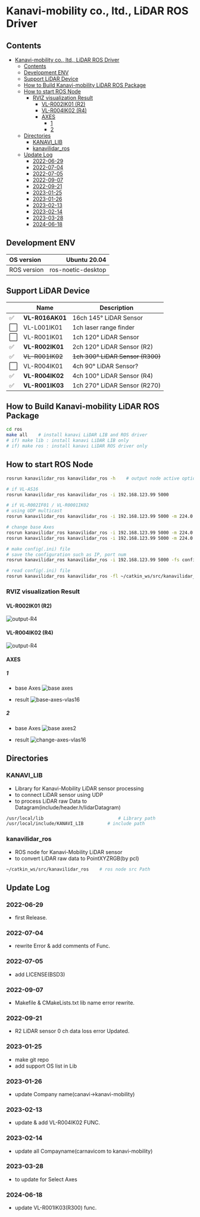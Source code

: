 # Kanavi-mobility co., ltd., LiDAR ROS Driver

## Contents

- [Kanavi-mobility co., ltd., LiDAR ROS Driver](#kanavi-mobility-co-ltd-lidar-ros-driver)
	- [Contents](#contents)
	- [Development ENV](#development-env)
	- [Support LiDAR Device](#support-lidar-device)
	- [How to Build Kanavi-mobility LiDAR ROS Package](#how-to-build-kanavi-mobility-lidar-ros-package)
	- [How to start ROS Node](#how-to-start-ros-node)
		- [RVIZ visualization Result](#rviz-visualization-result)
			- [VL-R002IK01 (R2)](#vl-r002ik01-r2)
			- [VL-R004IK02 (R4)](#vl-r004ik02-r4)
			- [AXES](#axes)
				- [1](#1)
				- [2](#2)
	- [Directories](#directories)
		- [KANAVI\_LIB](#kanavi_lib)
		- [kanavilidar\_ros](#kanavilidar_ros)
	- [Update Log](#update-log)
		- [2022-06-29](#2022-06-29)
		- [2022-07-04](#2022-07-04)
		- [2022-07-05](#2022-07-05)
		- [2022-09-07](#2022-09-07)
		- [2022-09-21](#2022-09-21)
		- [2023-01-25](#2023-01-25)
		- [2023-01-26](#2023-01-26)
		- [2023-02-13](#2023-02-13)
		- [2023-02-14](#2023-02-14)
		- [2023-03-28](#2023-03-28)
		- [2024-06-18](#2024-06-18)

## Development ENV

| OS version  |       Ubuntu 20.04 |
| :---------- | -----------------: |
| ROS version | ros-noetic-desktop |

## Support LiDAR Device

|     | Name            | Description                      |
| --- | --------------- | -------------------------------- |
| ✅   | **VL-R016AK01** | 16ch 145&deg; LiDAR Sensor       |
| ⬜️   | VL-L001IK01     | 1ch laser range finder           |
| ⬜️   | VL-R001IK01 | 1ch 120&deg; LiDAR Sensor        |
| ✅   | **VL-R002IK01** | 2ch 120&deg; LiDAR Sensor (R2)   |
| ✅   | ~~VL-R001IK02~~     | ~~1ch 300&deg; LiDAR Sensor (R300)~~ |
| ⬜️   | VL-R004IK01     | 4ch 90&deg; LiDAR Sensor?        |
| ✅   | **VL-R004IK02** | 4ch 100&deg; LiDAR Sensor (R4)    |
| ✅   | **VL-R001IK03** | 1ch 270&deg; LiDAR Sensor (R270)    |

## How to Build Kanavi-mobility LiDAR ROS Package

```sh
cd ros
make all    # install kanavi LiDAR LIB and ROS driver
# if) make lib : install kanavi LiDAR LIB only
# if) make ros : install kanavi LiDAR ROS driver only
```

## How to start ROS Node

```sh
rosrun kanavilidar_ros kanavilidar_ros -h    # output node active options

# if VL-AS16
rosrun kanavilidar_ros kanavilidar_ros -i 192.168.123.99 5000

# if VL-R002IF01 / VL-R0001IK02
# using UDP multicast
rosrun kanavilidar_ros kanavilidar_ros -i 192.168.123.99 5000 -m 224.0.0.5

# change base Axes
rosrun kanavilidar_ros kanavilidar_ros -i 192.168.123.99 5000 -m 224.0.0.5 -axes 1
rosrun kanavilidar_ros kanavilidar_ros -i 192.168.123.99 5000 -m 224.0.0.5 -axes 2

# make config(.ini) file
# save the configuration such as IP, port num
rosrun kanavilidar_ros kanavilidar_ros -i 192.168.123.99 5000 -fs config.ini

# read config(.ini) file
rosrun kanavilidar_ros kanavilidar_ros -fl ~/catkin_ws/src/kanavilidar_ros/config/config.ini
```

### RVIZ visualization Result

#### VL-R002IK01 (R2)

![output-R4](https://github.com/kanaviMobility/ROS/blob/b61708296beb582d901c588b770c1e037260ef03/ros/image/output_R2.png)

#### VL-R004IK02 (R4)

![output-R4](https://github.com/kanaviMobility/ROS/blob/83151f9fefc123cacc877ce8deb81573dee3af0d/ros/image/output_R4.png)

#### AXES

##### 1

- base Axes
![base axes](https://github.com/kanaviMobility/ROS/blob/15c4400f8d59ec23de53a0d3b7421837af1d274b/ros/image/axes1.png)

- result
![base-axes-vlas16](https://github.com/kanaviMobility/ROS/blob/15c4400f8d59ec23de53a0d3b7421837af1d274b/ros/image/base_axes.png)

##### 2

- base Axes
![base axes2](https://github.com/kanaviMobility/ROS/blob/15c4400f8d59ec23de53a0d3b7421837af1d274b/ros/image/axes2.png)

- result
![change-axes-vlas16](https://github.com/kanaviMobility/ROS/blob/15c4400f8d59ec23de53a0d3b7421837af1d274b/ros/image/change_axes_2.png)

## Directories

### KANAVI_LIB

- Library for Kanavi-Mobility LiDAR sensor processing
- to connect LiDAR sensor using UDP
- to process LiDAR raw Data to Datagram(include/header.h/lidarDatagram)

```sh
/usr/local/lib                            # Library path
/usr/local/include/KANAVI_LIB         # include path
```

### kanavilidar_ros

- ROS node for Kanavi-Mobility LiDAR sensor
- to convert LiDAR raw data to PointXYZRGB(by pcl)

```sh
~/catkin_ws/src/kanavilidar_ros    # ros node src Path
```

## Update Log

### 2022-06-29

- first Release.

### 2022-07-04

- rewrite Error & add comments of Func.

### 2022-07-05

- add LICENSE(BSD3)

### 2022-09-07

- Makefile & CMakeLists.txt lib name error rewrite.

### 2022-09-21

- R2 LiDAR sensor 0 ch data loss error Updated.

### 2023-01-25

- make git repo
- add support OS list in Lib

### 2023-01-26

- update Company name(canavi->kanavi-mobility)

### 2023-02-13

- update & add VL-R004IK02 FUNC.

### 2023-02-14

- update all Compayname(carnavicom to kanavi-mobility)

### 2023-03-28

- to update for Select Axes

### 2024-06-18

- update VL-R001IK03(R300) func.
